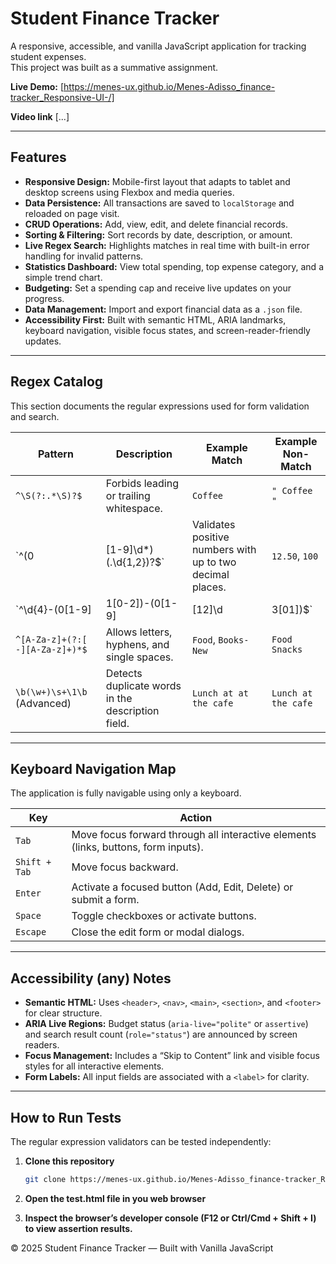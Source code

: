 # Student Finance Tracker

A responsive, accessible, and vanilla JavaScript application for tracking student expenses.  
This project was built as a summative assignment.

**Live Demo:** [https://menes-ux.github.io/Menes-Adisso_finance-tracker_Responsive-UI-/]

**Video link** [...]

---

## Features

- **Responsive Design:** Mobile-first layout that adapts to tablet and desktop screens using Flexbox and media queries.  
- **Data Persistence:** All transactions are saved to `localStorage` and reloaded on page visit.  
- **CRUD Operations:** Add, view, edit, and delete financial records.  
- **Sorting & Filtering:** Sort records by date, description, or amount.  
- **Live Regex Search:** Highlights matches in real time with built-in error handling for invalid patterns.  
- **Statistics Dashboard:** View total spending, top expense category, and a simple trend chart.  
- **Budgeting:** Set a spending cap and receive live updates on your progress.  
- **Data Management:** Import and export financial data as a `.json` file.  
- **Accessibility First:** Built with semantic HTML, ARIA landmarks, keyboard navigation, visible focus states, and screen-reader-friendly updates.  

---

## Regex Catalog

This section documents the regular expressions used for form validation and search.

| **Pattern** | **Description** | **Example Match** | **Example Non-Match** |
|--------------|-----------------|------------------|------------------------|
| `^\S(?:.*\S)?$` | Forbids leading or trailing whitespace. | `Coffee` | `" Coffee "` |
| `^(0|[1-9]\d*)(\.\d{1,2})?$` | Validates positive numbers with up to two decimal places. | `12.50`, `100` | `-5`, `12.345` |
| `^\d{4}-(0[1-9]|1[0-2])-(0[1-9]|[12]\d|3[01])$` | Validates date format `YYYY-MM-DD`. | `2025-10-16` | `25-10-2025` |
| `^[A-Za-z]+(?:[ -][A-Za-z]+)*$` | Allows letters, hyphens, and single spaces. | `Food`, `Books-New` | `Food  Snacks` |
| `\b(\w+)\s+\1\b` (Advanced) | Detects duplicate words in the description field. | `Lunch at at the cafe` | `Lunch at the cafe` |

---

## Keyboard Navigation Map

The application is fully navigable using only a keyboard.

| **Key** | **Action** |
|----------|-------------|
| `Tab` | Move focus forward through all interactive elements (links, buttons, form inputs). |
| `Shift + Tab` | Move focus backward. |
| `Enter` | Activate a focused button (Add, Edit, Delete) or submit a form. |
| `Space` | Toggle checkboxes or activate buttons. |
| `Escape` | Close the edit form or modal dialogs. |

---

## Accessibility (any) Notes

- **Semantic HTML:** Uses `<header>`, `<nav>`, `<main>`, `<section>`, and `<footer>` for clear structure.  
- **ARIA Live Regions:** Budget status (`aria-live="polite"` or `assertive`) and search result count (`role="status"`) are announced by screen readers.  
- **Focus Management:** Includes a “Skip to Content” link and visible focus styles for all interactive elements.  
- **Form Labels:** All input fields are associated with a `<label>` for clarity.

---

## How to Run Tests

The regular expression validators can be tested independently:

1. **Clone this repository**  
   ```bash
   git clone https://menes-ux.github.io/Menes-Adisso_finance-tracker_Responsive-UI-/
2. **Open the test.html file in you web browser**  

3. **Inspect the browser’s developer console (F12 or Ctrl/Cmd + Shift + I) to view assertion results.**  
   
© 2025 Student Finance Tracker — Built with Vanilla JavaScript